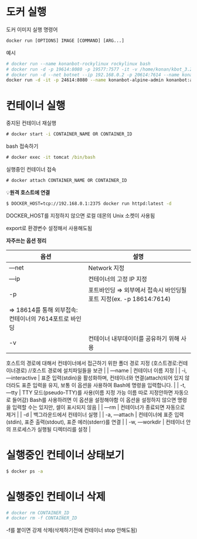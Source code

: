 
# 도커 실행
도커 이미지 실행 명령어

```cmd
docker run [OPTIONS] IMAGE [COMMAND] [ARG...]
```

예시
```bash
# docker run --name konanbot-rockylinux rockylinux bash
# docker run -d -p 19614:8080 -p 19577:7577 -it -v /home/konan/kbot_3.2/tomcat/webapps:/usr/local/tomcat/webapps --name=konanbot-test tomcat:8.5.77-jre8
# docker run -d --net botnet --ip 192.168.0.2 -p 20614:7614 --name konanbot konanbot:3.2 sh /root/start_all.sh
docker run -d -it -p 24614:8080 --name konanbot-alpine-admin konanbot:alpine /usr/local/tomcat/bin/catalina.sh run
```

# 컨테이너 실행

중지된 컨테이너 재실행
```cmd
# docker start -i CONTAINER_NAME OR CONTAINER_ID
```

bash 접속하기
```cmd
# docker exec -it tomcat /bin/bash
```

실행중인 컨테이너 접속
```cmd
# docker attach CONTAINER_NAME OR CONTAINER_ID
```

💡**원격 호스트에 연결**

```bash
$ DOCKER_HOST=tcp://192.168.0.1:2375 docker run httpd:latest -d
```

DOCKER_HOST를 지정하지 않으면 로컬 데몬의 Unix 소켓이 사용됨

export로 환경변수 설정해서 사용해도됨

**자주쓰는 옵션 정리**

| 옵션 | 설명 |
| --- | --- |
| —net | Network 지정 |
| —ip | 컨테이너의 고정 IP 지정 |
| -p | 포트바인딩 ⇒ 외부에서 접속시 바인딩될 포트 지정(ex. -p 18614:7614)
⇒ 18614를 통해 외부접속:컨테이너의 7614포트로 바인딩 |
| -v | 컨테이너 내부데이터를 공유하기 위해 사용
호스트의 경로에 대해서 컨테이너에서 접근하기 위한 폴더 경로 지정
(호스트경로:컨테이너경로) //호스트 경로에 설치파일들을 보관 |
| —name | 컨테이너 이름 지정 |
| -i, —interactive | 표준 입력(stdin)을 활성화하며, 컨테이너와 연결(attach)되어 있지 않더라도 표준 입력을 유지, 보통 이 옵션을 사용하여 Bash에 명령을 입력합니다. |
| -t, —tty | TTY 모드(pseudo-TTY)를 사용(이름 지정 가능 이름 따로 지정안하면 자동으로 들어감)
Bash를 사용하려면 이 옵션을 설정해야함
이 옵션을 설정하지 않으면 명령을 입력할 수는 있지만, 셀이 표시되지 않음 |
| —rm | 컨테이너가 종료되면 자동으로 제거 |
| -d | 백그라운드에서 컨테이너 실행 |
| -a, —attach | 컨테이너에 표준 입력(stdin), 표준 출력(stdout), 표준 에러(stderr)를 연결 |
| -w, —workdir | 컨테이너 안의 프로세스가 실행될 디렉터리를 설정 |

# 실행중인 컨테이너 상태보기

```bash
$ docker ps -a
```

# 실행중인 컨테이너 삭제

```bash
# docker rm CONTAINER_ID
# docker rm -f CONTAINER_ID
```

-f를 붙이면 강제 삭제(삭제하기전에 컨테이너 stop 안해도됨)